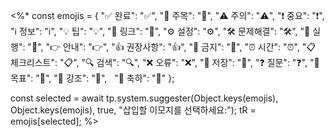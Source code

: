 <%*
const emojis = {
  "✅ 완료": "✅",
  "📌 주목": "📌",
  "⚠️ 주의": "⚠️",
  "❗ 중요": "❗",
  "ℹ️ 정보": "ℹ️",
  "💡 팁": "💡",
  "🔗 링크": "🔗",
  "⚙️ 설정": "⚙️",
  "🛠️ 문제해결": "🛠️",
  "🚀 실행": "🚀",
  "👉 안내": "👉",
  "👍 권장사항": "👍",
  "🚫 금지": "🚫",
  "⏰ 시간": "⏰",
  "📋 체크리스트": "📋",
  "🔍 검색": "🔍",
  "❌ 오류": "❌",
  "💾 저장": "💾",
  "❓ 질문": "❓",
  "🎯 목표": "🎯",
  "🚩 강조": "🚩",
  "🎉 축하": "🎉"
};

const selected = await tp.system.suggester(Object.keys(emojis), Object.keys(emojis), true, "삽입할 이모지를 선택하세요:");
tR = emojis[selected];
%>